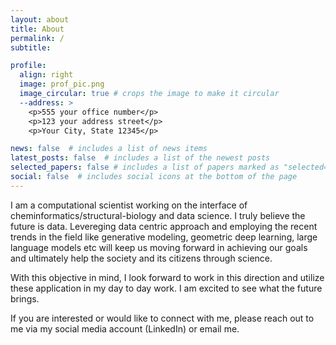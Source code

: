 ```yaml
---
layout: about
title: About
permalink: /
subtitle: 

profile:
  align: right
  image: prof_pic.png
  image_circular: true # crops the image to make it circular
  --address: >
    <p>555 your office number</p>
    <p>123 your address street</p>
    <p>Your City, State 12345</p>

news: false  # includes a list of news items
latest_posts: false  # includes a list of the newest posts
selected_papers: false # includes a list of papers marked as "selected={true}"
social: false  # includes social icons at the bottom of the page
---
```


I am a computational scientist working on the interface of 
cheminformatics/structural-biology and data science. I truly believe the future is data.
Levereging data centric approach and employing the recent trends in the field like generative modeling, geometric deep learning, 
large language models etc will keep us moving forward in achieving our goals and ultimately help the society and its citizens through science.

With this objective in mind, I look forward to work in this direction and utilize these application in my day to day work. I am excited 
to see what the future brings.

If you are interested or would like to connect with me, please reach out to me via my social media account (LinkedIn) or email me.
